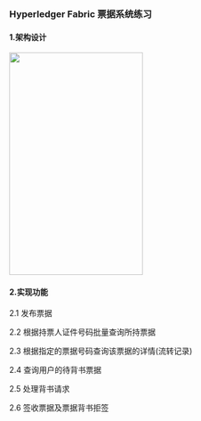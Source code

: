 ### Hyperledger Fabric 票据系统练习

#### 1.架构设计
<img src="https://ws1.sinaimg.cn/large/70ecf2fbly1fv3l2cqd0qj20y81hgae9.jpg" height=400 width=240>

#### 2.实现功能
 2.1 发布票据
 
 2.2 根据持票人证件号码批量查询所持票据
 
 2.3 根据指定的票据号码查询该票据的详情(流转记录)
 
 2.4 查询用户的待背书票据
 
 2.5 处理背书请求
 
 2.6 签收票据及票据背书拒签

 

